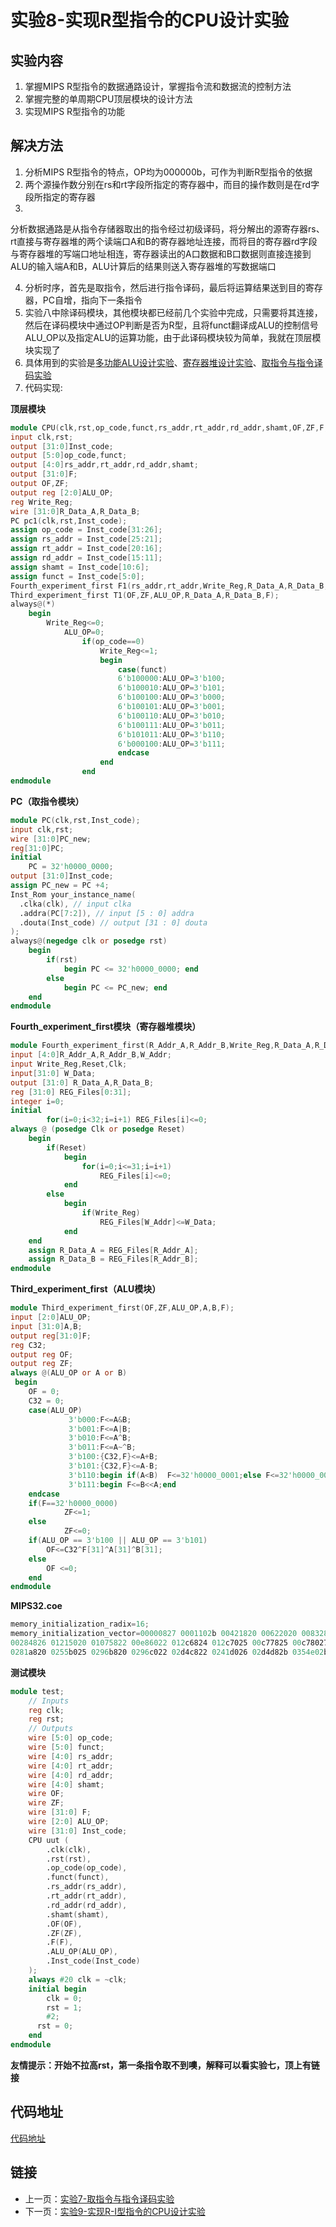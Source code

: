 # 实验8-实现R型指令的CPU设计实验

## 实验内容

1. 掌握MIPS R型指令的数据通路设计，掌握指令流和数据流的控制方法
2. 掌握完整的单周期CPU顶层模块的设计方法
3. 实现MIPS R型指令的功能

## 解决方法

1. 分析MIPS R型指令的特点，OP均为000000b，可作为判断R型指令的依据
2. 两个源操作数分别在rs和rt字段所指定的寄存器中，而目的操作数则是在rd字段所指定的寄存器
3.

分析数据通路是从指令存储器取出的指令经过初级译码，将分解出的源寄存器rs、rt直接与寄存器堆的两个读端口A和B的寄存器地址连接，而将目的寄存器rd字段与寄存器堆的写端口地址相连，寄存器读出的A口数据和B口数据则直接连接到ALU的输入端A和B，ALU计算后的结果则送入寄存器堆的写数据端口

4. 分析时序，首先是取指令，然后进行指令译码，最后将运算结果送到目的寄存器，PC自增，指向下一条指令
5. 实验八中除译码模块，其他模块都已经前几个实验中完成，只需要将其连接，然后在译码模块中通过OP判断是否为R型，且将funct翻译成ALU的控制信号ALU_OP以及指定ALU的运算功能，由于此译码模块较为简单，我就在顶层模块实现了
6. 具体用到的实验是[多功能ALU设计实验](./Third_experiment.md)、[寄存器堆设计实验](./Fourth_experiment.md)、[取指令与指令译码实验](./Seventh_experiment.md)
7. 代码实现:

**顶层模块**

```verilog
module CPU(clk,rst,op_code,funct,rs_addr,rt_addr,rd_addr,shamt,OF,ZF,F,ALU_OP,Inst_code);
input clk,rst;
output [31:0]Inst_code;
output [5:0]op_code,funct;
output [4:0]rs_addr,rt_addr,rd_addr,shamt;
output [31:0]F;
output OF,ZF;
output reg [2:0]ALU_OP;
reg Write_Reg;
wire [31:0]R_Data_A,R_Data_B;
PC pc1(clk,rst,Inst_code);
assign op_code = Inst_code[31:26];
assign rs_addr = Inst_code[25:21];
assign rt_addr = Inst_code[20:16];
assign rd_addr = Inst_code[15:11];
assign shamt = Inst_code[10:6];
assign funct = Inst_code[5:0];
Fourth_experiment_first F1(rs_addr,rt_addr,Write_Reg,R_Data_A,R_Data_B,rst,~clk,rd_addr,F);
Third_experiment_first T1(OF,ZF,ALU_OP,R_Data_A,R_Data_B,F); 
always@(*)
	begin	
		Write_Reg<=0;
			ALU_OP=0;
				if(op_code==0)
					Write_Reg<=1;
					begin 
						case(funct)
						6'b100000:ALU_OP=3'b100;
						6'b100010:ALU_OP=3'b101;
						6'b100100:ALU_OP=3'b000;
						6'b100101:ALU_OP=3'b001;
						6'b100110:ALU_OP=3'b010;
						6'b100111:ALU_OP=3'b011;
						6'b101011:ALU_OP=3'b110;
						6'b000100:ALU_OP=3'b111;
						endcase 
					end
				end
endmodule
```

**PC（取指令模块）**

```verilog
module PC(clk,rst,Inst_code);
input clk,rst;
wire [31:0]PC_new;
reg[31:0]PC;
initial
	PC = 32'h0000_0000;
output [31:0]Inst_code;
assign PC_new = PC +4;
Inst_Rom your_instance_name(
  .clka(clk), // input clka
  .addra(PC[7:2]), // input [5 : 0] addra
  .douta(Inst_code) // output [31 : 0] douta
);
always@(negedge clk or posedge rst)
	begin
		if(rst)
			begin PC <= 32'h0000_0000; end
		else
			begin PC <= PC_new; end
	end
endmodule
```

**Fourth_experiment_first模块（寄存器堆模块）**

```verilog
module Fourth_experiment_first(R_Addr_A,R_Addr_B,Write_Reg,R_Data_A,R_Data_B,Reset,Clk,W_Addr,W_Data);
input [4:0]R_Addr_A,R_Addr_B,W_Addr;
input Write_Reg,Reset,Clk;
input[31:0] W_Data;
output [31:0] R_Data_A,R_Data_B;
reg [31:0] REG_Files[0:31];
integer i=0;
initial
        for(i=0;i<32;i=i+1) REG_Files[i]<=0;
always @ (posedge Clk or posedge Reset)
	begin
		if(Reset)
			begin
				for(i=0;i<=31;i=i+1)
					REG_Files[i]<=0;
			end
		else
			begin
				if(Write_Reg)
					REG_Files[W_Addr]<=W_Data;
			end
	end
	assign R_Data_A = REG_Files[R_Addr_A];
	assign R_Data_B = REG_Files[R_Addr_B];
endmodule
```

**Third_experiment_first（ALU模块）**

```verilog
module Third_experiment_first(OF,ZF,ALU_OP,A,B,F);
input [2:0]ALU_OP;
input [31:0]A,B;
output reg[31:0]F;
reg C32;
output reg OF;
output reg ZF;
always @(ALU_OP or A or B)
 begin
	OF = 0;
	C32 = 0;
	case(ALU_OP)
			 3'b000:F<=A&B;
			 3'b001:F<=A|B;
			 3'b010:F<=A^B;
			 3'b011:F<=A~^B;
			 3'b100:{C32,F}<=A+B;
			 3'b101:{C32,F}<=A-B;
			 3'b110:begin if(A<B)  F<=32'h0000_0001;else F<=32'h0000_0000;end
			 3'b111:begin F<=B<<A;end
	endcase
	if(F==32'h0000_0000)	
			ZF<=1;
	else
			ZF<=0;
	if(ALU_OP == 3'b100 || ALU_OP == 3'b101)
		OF<=C32^F[31]^A[31]^B[31];	
	else
		OF <=0; 
	end
endmodule
```

**MIPS32.coe**

```verilog
memory_initialization_radix=16;
memory_initialization_vector=00000827 0001102b 00421820 00622020 00832820 00a33020 00463804 00a64820 01264004 
00284826 01215020 01075822 00e86022 012c6824 012c7025 00c77825 00c78027 00e38820 02289004 02239804 00f3a004 
0281a820 0255b025 0296b820 0296c022 02d4c822 0241d026 02d4d82b 0354e02b 02c2e820 0282f022 017af820;
```

**测试模块**

```verilog
module test;
	// Inputs
	reg clk;
	reg rst;
	// Outputs
	wire [5:0] op_code;
	wire [5:0] funct;
	wire [4:0] rs_addr;
	wire [4:0] rt_addr;
	wire [4:0] rd_addr;
	wire [4:0] shamt;
	wire OF;
	wire ZF;
	wire [31:0] F;
	wire [2:0] ALU_OP;
	wire [31:0] Inst_code;
	CPU uut (
		.clk(clk), 
		.rst(rst), 
		.op_code(op_code), 
		.funct(funct), 
		.rs_addr(rs_addr), 
		.rt_addr(rt_addr), 
		.rd_addr(rd_addr), 
		.shamt(shamt), 
		.OF(OF), 
		.ZF(ZF), 
		.F(F), 
		.ALU_OP(ALU_OP), 
		.Inst_code(Inst_code)
	);
	always #20 clk = ~clk;
	initial begin
		clk = 0;
		rst = 1;
		#2;
      rst = 0;  
	end      
endmodule
```

**友情提示：开始不拉高rst，第一条指令取不到噢，解释可以看实验七，顶上有链接**

## 代码地址

[代码地址](../Eighth_experiment)

## 链接

* 上一页：[实验7-取指令与指令译码实验](./Seventh_experiment.md)
* 下一页：[实验9-实现R-I型指令的CPU设计实验](./Ninth_experiment.md)